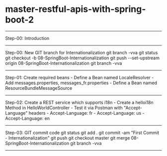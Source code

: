 # master-restful-apis-with-spring-boot-2
-----------------------------------------------------------------------------
Step-00: Introduction

-----------------------------------------------------------------------------
Step-00: New GIT branch for Internationalization
git branch -vva
git status
git checkout -b 08-SpringBoot-Internationalization
git push --set-upstream origin 08-SpringBoot-Internationalization
git branch -vva

-----------------------------------------------------------------------------
Step-01: Create required beans
    - Define a Bean named LocaleResolver
    - Add messages.properties, messages_fr.properties
    - Define a Bean named ResourceBundleMessageSource  

-----------------------------------------------------------------------------
Step-02: Create a REST service which supports i18n
    - Create a helloi18n Method in HelloWorldController
    - Test it via Postman with "Accept-Language" headers
        - Accept-Language: fr 
        - Accept-Language: us
        - Accept-Language: en 

-----------------------------------------------------------------------------
Step-03: GIT commit code 
git status
git add .
git commit -am "First Commit - Internationalization"
git push
git checkout master
git merge 08-SpringBoot-Internationalization
git branch -vva

-----------------------------------------------------------------------------